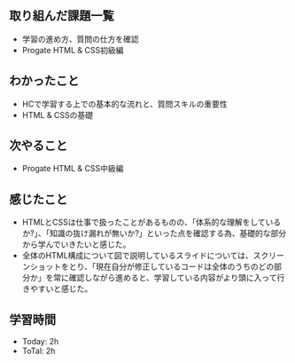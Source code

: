 ## 取り組んだ課題一覧
- 学習の進め方、質問の仕方を確認
- Progate HTML & CSS初級編
## わかったこと
- HCで学習する上での基本的な流れと、質問スキルの重要性
- HTML & CSSの基礎
## 次やること
- Progate HTML & CSS中級編
## 感じたこと
- HTMLとCSSは仕事で扱ったことがあるものの、「体系的な理解をしているか?」、「知識の抜け漏れが無いか?」といった点を確認する為、基礎的な部分から学んでいきたいと感じた。
- 全体のHTML構成について図で説明しているスライドについては、スクリーンショットをとり、「現在自分が修正しているコードは全体のうちのどの部分か」を常に確認しながら進めると、学習している内容がより頭に入って行きやすいと感じた。
## 学習時間
- Today: 2h
- ToTal: 2h
